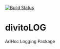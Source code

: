 [![Build Status](https://travis-ci.org/divitoDBA/divitoLOG.svg?branch=master)](https://travis-ci.org/divitoDBA/divitoLOG)

# divitoLOG

AdHoc Logging Package


